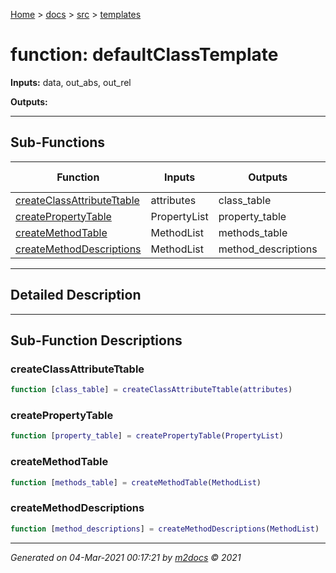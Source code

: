 [Home](../../index.md) > [docs](../../docs_index.md) > [src](../src_index.md) > [templates](templates_index.md)  


# function: defaultClassTemplate



**Inputs:** data, out_abs, out_rel

**Outputs:** 

 ***

## Sub-Functions

| Function | Inputs | Outputs | Brief Description |
| -------- | ------ | ------- | ----------------- |
| [createClassAttributeTtable](#createclassattributettable) | attributes | class_table |  |
| [createPropertyTable](#createpropertytable) | PropertyList | property_table |  |
| [createMethodTable](#createmethodtable) | MethodList | methods_table |  |
| [createMethodDescriptions](#createmethoddescriptions) | MethodList | method_descriptions |  |


 ***

## Detailed Description



 ***

## Sub-Function Descriptions

### createClassAttributeTtable

```matlab
function [class_table] = createClassAttributeTtable(attributes)
```

 
### createPropertyTable

```matlab
function [property_table] = createPropertyTable(PropertyList)
```

 
### createMethodTable

```matlab
function [methods_table] = createMethodTable(MethodList)
```

 
### createMethodDescriptions

```matlab
function [method_descriptions] = createMethodDescriptions(MethodList)
```

 



***

*Generated on 04-Mar-2021 00:17:21 by [m2docs](https://github.com/crgnam-research/m2docs) © 2021*
